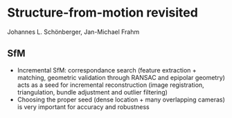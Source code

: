 # Structure-from-motion revisited
Johannes L. Schönberger, Jan-Michael Frahm

## SfM
- Incremental SfM: correspondance search (feature extraction + matching, geometric validation through RANSAC and epipolar geometry) acts as a seed for incremental reconstruction (image registration, triangulation, bundle adjustment and outlier filtering)
- Choosing the proper seed (dense location + many overlapping cameras) is very important for accuracy and robustness
